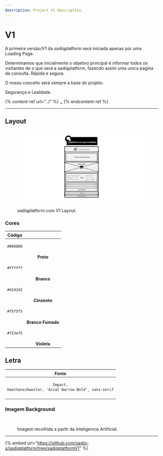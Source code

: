 ```yaml
---
description: Project V1 description.
---
```


# V1

A primeira versão/V1 da sadiqplatform será iniciada apenas por uma Loading Page.

Determinamos que inicialmente o objetivo principal é informar todos os visitantes de o que será a sadiqplatform, fazendo assim uma unica pagina de consulta. Rápida e segura.&#x20;

O nosso conceito será sempre a base do projeto.&#x20;

Segurança e Lealdade.

{% content-ref url="../" %}
[..](../)
{% endcontent-ref %}

***

## Layout

<figure><img src="../.gitbook/assets/WebsiteV1Layout.png" alt=""><figcaption><p>sadiqplatform.com V1 Layout.</p></figcaption></figure>

### Cores

|                                 Código                                 |                   |
| :--------------------------------------------------------------------: | :---------------: |
| <pre class="language-css"><code class="lang-css">#000000
</code></pre> |     **Preto**     |
| <pre class="language-css"><code class="lang-css">#ffffff
</code></pre> |     **Branco**    |
| <pre class="language-css"><code class="lang-css">#424242
</code></pre> |    **Cinzento**   |
| <pre class="language-css"><code class="lang-css">#f5f5f5
</code></pre> | **Branco Fumado** |
| <pre class="language-css"><code class="lang-css">#f53ef5
</code></pre> |    **Violeta**    |

## Letra

|                                                           Fonte                                                          |
| :----------------------------------------------------------------------------------------------------------------------: |
| <pre class="language-css"><code class="lang-css">Impact, Haettenschweiler, 'Arial Narrow Bold', sans-serif
</code></pre> |

### Imagem Background

<figure><img src="../.gitbook/assets/test.jpg" alt=""><figcaption><p>Imagem recolhida a partir da Inteligencia Artificial. </p></figcaption></figure>

***

{% embed url="https://github.com/sadiq-x/sadiqplatform/tree/sadiqplatformV1" %}
